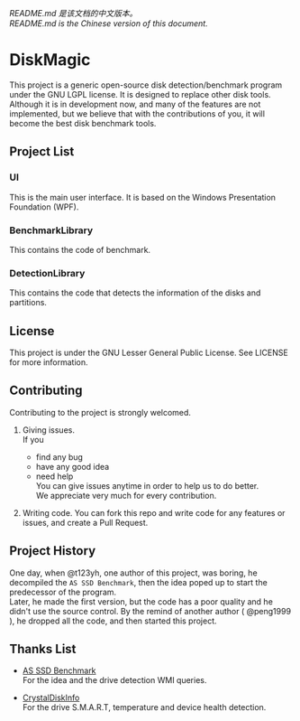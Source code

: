 *README.md 是该文档的中文版本。*  
*README.md is the Chinese version of this document.*  

# DiskMagic

This project is a generic open-source disk detection/benchmark program under the GNU LGPL license. It is designed to replace other disk tools.   
Although it is in development now, and many of the features are not implemented, but we believe that with the contributions of you, it will become the best disk benchmark tools.  

## Project List

### UI    
This is the main user interface. It is based on the Windows Presentation Foundation (WPF).

### BenchmarkLibrary
This contains the code of benchmark.  

### DetectionLibrary
This contains the code that detects the information of the disks and partitions.  

## License
This project is under the GNU Lesser General Public License. See LICENSE for more information.

## Contributing
 
Contributing to the project is strongly welcomed.  

1. Giving issues.     
   If you
   - find any bug  
   - have any good idea  
   - need help   
   You can give issues anytime in order to help us to do better.  
   We appreciate very much for every contribution.
  
1. Writing code.
   You can fork this repo and write code for any features or issues, and create a Pull Request.  

## Project History
One day, when @t123yh, one author of this project, was boring, he decompiled the `AS SSD Benchmark`, then the idea poped up to start the predecessor of the program.      
Later, he made the first version, but the code has a poor quality and he didn't use the source control. By the remind of another author ( @peng1999 ), he dropped all the code, and then started this project.  

## Thanks List  
- [AS SSD Benchmark](http://www.alex-is.de/ "Alex Intelligent Software")  
   For the idea and the drive detection WMI queries.  

- [CrystalDiskInfo](http://crystalmark.info/ "Crystal Dew World")  
   For the drive S.M.A.R.T, temperature and device health detection.  

